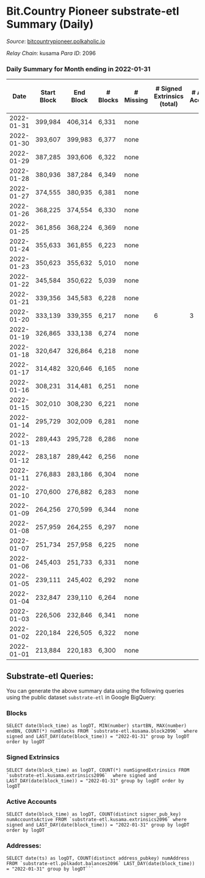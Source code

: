 # Bit.Country Pioneer substrate-etl Summary (Daily)

_Source_: [bitcountrypioneer.polkaholic.io](https://bitcountrypioneer.polkaholic.io)

*Relay Chain*: kusama
*Para ID*: 2096



### Daily Summary for Month ending in 2022-01-31


| Date | Start Block | End Block | # Blocks | # Missing | # Signed Extrinsics (total) | # Active Accounts | # Addresses with Balances | # Events | # Transfers | # XCM Transfers In | # XCM Transfers Out |
| ---- | ----------- | --------- | -------- | --------- | --------------------------- | ----------------- | ------------------------- | -------- | ----------- | ------------------ | ------------------- |
| 2022-01-31 | 399,984 | 406,314 | 6,331 | none |  |  | 6 | 12,663 |   |   |   |
| 2022-01-30 | 393,607 | 399,983 | 6,377 | none |  |  | 6 | 12,755 |   |   |   |
| 2022-01-29 | 387,285 | 393,606 | 6,322 | none |  |  | 6 | 12,645 |   |   |   |
| 2022-01-28 | 380,936 | 387,284 | 6,349 | none |  |  | 6 | 12,699 |   |   |   |
| 2022-01-27 | 374,555 | 380,935 | 6,381 | none |  |  | 6 | 12,762 |   |   |   |
| 2022-01-26 | 368,225 | 374,554 | 6,330 | none |  |  | 6 | 12,661 |   |   |   |
| 2022-01-25 | 361,856 | 368,224 | 6,369 | none |  |  | 6 | 12,739 |   |   |   |
| 2022-01-24 | 355,633 | 361,855 | 6,223 | none |  |  | 6 | 12,447 |   |   |   |
| 2022-01-23 | 350,623 | 355,632 | 5,010 | none |  |  | 6 | 10,021 |   |   |   |
| 2022-01-22 | 345,584 | 350,622 | 5,039 | none |  |  | 6 | 10,079 |   |   |   |
| 2022-01-21 | 339,356 | 345,583 | 6,228 | none |  |  | 6 | 12,456 |   |   |   |
| 2022-01-20 | 333,139 | 339,355 | 6,217 | none | 6 | 3 | 6 | 12,460 | 2  |   |   |
| 2022-01-19 | 326,865 | 333,138 | 6,274 | none |  |  | 5 | 12,549 |   |   |   |
| 2022-01-18 | 320,647 | 326,864 | 6,218 | none |  |  | 5 | 12,437 |   |   |   |
| 2022-01-17 | 314,482 | 320,646 | 6,165 | none |  |  | 5 | 12,331 |   |   |   |
| 2022-01-16 | 308,231 | 314,481 | 6,251 | none |  |  | 5 | 12,503 |   |   |   |
| 2022-01-15 | 302,010 | 308,230 | 6,221 | none |  |  | 5 | 12,443 |   |   |   |
| 2022-01-14 | 295,729 | 302,009 | 6,281 | none |  |  | 5 | 12,562 |   |   |   |
| 2022-01-13 | 289,443 | 295,728 | 6,286 | none |  |  | 5 | 12,573 |   |   |   |
| 2022-01-12 | 283,187 | 289,442 | 6,256 | none |  |  | 5 | 12,513 |   |   |   |
| 2022-01-11 | 276,883 | 283,186 | 6,304 | none |  |  | 5 | 12,609 |   |   |   |
| 2022-01-10 | 270,600 | 276,882 | 6,283 | none |  |  | 5 | 12,567 |   |   |   |
| 2022-01-09 | 264,256 | 270,599 | 6,344 | none |  |  | 5 | 12,689 |   |   |   |
| 2022-01-08 | 257,959 | 264,255 | 6,297 | none |  |  | 5 | 12,595 |   |   |   |
| 2022-01-07 | 251,734 | 257,958 | 6,225 | none |  |  | 5 | 12,451 |   |   |   |
| 2022-01-06 | 245,403 | 251,733 | 6,331 | none |  |  | 5 | 12,662 |   |   |   |
| 2022-01-05 | 239,111 | 245,402 | 6,292 | none |  |  | 5 | 12,585 |   |   |   |
| 2022-01-04 | 232,847 | 239,110 | 6,264 | none |  |  | 5 | 12,529 |   |   |   |
| 2022-01-03 | 226,506 | 232,846 | 6,341 | none |  |  | 5 | 12,683 |   |   |   |
| 2022-01-02 | 220,184 | 226,505 | 6,322 | none |  |  | 5 | 12,645 |   |   |   |
| 2022-01-01 | 213,884 | 220,183 | 6,300 | none |  |  | 5 | 12,601 |   |   |   |

## Substrate-etl Queries:
You can generate the above summary data using the following queries using the public dataset `substrate-etl` in Google BigQuery:


### Blocks
```
SELECT date(block_time) as logDT, MIN(number) startBN, MAX(number) endBN, COUNT(*) numBlocks FROM `substrate-etl.kusama.block2096`  where signed and LAST_DAY(date(block_time)) = "2022-01-31" group by logDT order by logDT
```


### Signed Extrinsics
```
SELECT date(block_time) as logDT, COUNT(*) numSignedExtrinsics FROM `substrate-etl.kusama.extrinsics2096`  where signed and LAST_DAY(date(block_time)) = "2022-01-31" group by logDT order by logDT
```


### Active Accounts
```
SELECT date(block_time) as logDT, COUNT(distinct signer_pub_key) numAccountsActive FROM `substrate-etl.kusama.extrinsics2096` where signed and LAST_DAY(date(block_time)) = "2022-01-31" group by logDT order by logDT
```


### Addresses:
```
SELECT date(ts) as logDT, COUNT(distinct address_pubkey) numAddress FROM `substrate-etl.polkadot.balances2096` LAST_DAY(date(block_time)) = "2022-01-31" group by logDT```

